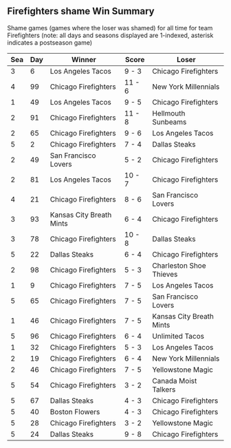 ## Firefighters shame Win Summary



Shame games (games where the loser was shamed) for all time for team Firefighters (note: all days and seasons displayed are 1-indexed, asterisk indicates a postseason game)


| Sea | Day | Winner | Score | Loser | 
| ------ |------ |------ |------ |------ |
| 3 | 6 | Los Angeles Tacos | 9 - 3 | Chicago Firefighters | 
| 4 | 99 | Chicago Firefighters | 11 - 6 | New York Millennials | 
| 1 | 49 | Los Angeles Tacos | 9 - 5 | Chicago Firefighters | 
| 2 | 91 | Chicago Firefighters | 11 - 8 | Hellmouth Sunbeams | 
| 2 | 65 | Chicago Firefighters | 9 - 6 | Los Angeles Tacos | 
| 5 | 2 | Chicago Firefighters | 7 - 4 | Dallas Steaks | 
| 2 | 49 | San Francisco Lovers | 5 - 2 | Chicago Firefighters | 
| 2 | 81 | Los Angeles Tacos | 10 - 7 | Chicago Firefighters | 
| 4 | 21 | Chicago Firefighters | 8 - 6 | San Francisco Lovers | 
| 3 | 93 | Kansas City Breath Mints | 6 - 4 | Chicago Firefighters | 
| 3 | 78 | Chicago Firefighters | 10 - 8 | Dallas Steaks | 
| 5 | 22 | Dallas Steaks | 6 - 4 | Chicago Firefighters | 
| 2 | 98 | Chicago Firefighters | 5 - 3 | Charleston Shoe Thieves | 
| 1 | 9 | Chicago Firefighters | 7 - 5 | Los Angeles Tacos | 
| 5 | 65 | Chicago Firefighters | 7 - 5 | San Francisco Lovers | 
| 1 | 46 | Chicago Firefighters | 7 - 5 | Kansas City Breath Mints | 
| 5 | 96 | Chicago Firefighters | 6 - 4 | Unlimited Tacos | 
| 1 | 32 | Chicago Firefighters | 5 - 3 | Los Angeles Tacos | 
| 2 | 19 | Chicago Firefighters | 6 - 4 | New York Millennials | 
| 2 | 46 | Chicago Firefighters | 7 - 5 | Yellowstone Magic | 
| 5 | 54 | Chicago Firefighters | 3 - 2 | Canada Moist Talkers | 
| 5 | 67 | Dallas Steaks | 4 - 3 | Chicago Firefighters | 
| 5 | 40 | Boston Flowers | 4 - 3 | Chicago Firefighters | 
| 5 | 28 | Chicago Firefighters | 3 - 2 | Yellowstone Magic | 
| 5 | 24 | Dallas Steaks | 9 - 8 | Chicago Firefighters | 



